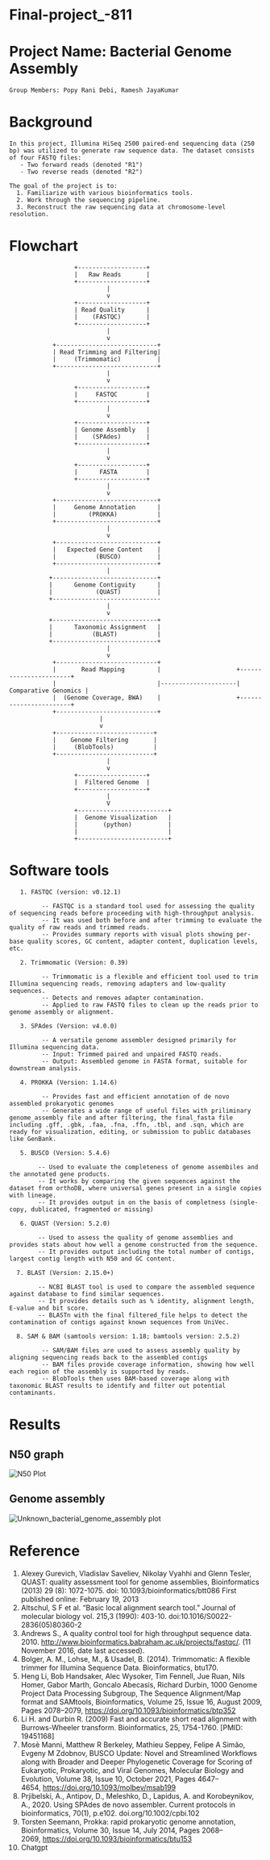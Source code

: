 # Final-project_-811

# Project Name: Bacterial Genome Assembly

    Group Members: Popy Rani Debi, Ramesh JayaKumar

# Background
    In this project, Illumina HiSeq 2500 paired-end sequencing data (250 bp) was utilized to generate raw sequence data. The dataset consists of four FASTQ files:
       - Two forward reads (denoted "R1")
       - Two reverse reads (denoted "R2")

    The goal of the project is to: 
      1. Familiarize with various bioinformatics tools.
      2. Work through the sequencing pipeline.
      3. Reconstruct the raw sequencing data at chromosome-level resolution.
   

# Flowchart 
                      +-------------------+
                      |   Raw Reads       |
                      +-------------------+
                               |
                               v
                      +-------------------+
                      | Read Quality      |
                      |    (FASTQC)       |
                      +-------------------+
                               |
                               v
                +----------------------------+
                | Read Trimming and Filtering|
                |     (Trimmomatic)          |
                +----------------------------+
                               |
                               v
                      +-------------------+
                      |     FASTQC        |
                      +-------------------+
                               |
                               v
                      +-------------------+
                      | Genome Assembly   |
                      |    (SPAdes)       |
                      +-------------------+
                               |
                               v
                      +-------------------+
                      |      FASTA        |
                      +-------------------+
                               |
                               v
                +----------------------------+
                |     Genome Annotation      |
                |         (PROKKA)           |
                +----------------------------+
                               |
                               v
                +----------------------------+                    
                |   Expected Gene Content    |
                |           (BUSCO)          |                    
                +----------------------------+
                               |
               +-----------------------------+
               |      Genome Contiguity      | 
               |            (QUAST)          |
               +------------------------------
                               |
                               v
               +-----------------------------+
               |      Taxonomic Assignment   |
               |           (BLAST)           | 
               +-----------------------------+
                               |
                               v
                +----------------------------+
                |       Read Mapping         |                     +-----------------------+ 
                |                            |---------------------|  Comparative Genomics |
                |  (Genome Coverage, BWA)    |                     +-----------------------+
                +----------------------------+
                             |
                             v
                +---------------------------+
                |    Genome Filtering       |
                |     (BlobTools)           |
                +---------------------------+
                               |
                               v
                      +-------------------+
                      |  Filtered Genome  |
                      +-------------------+
                               |
                               V
                      +-------------------------+
                      |  Genome Visualization   |
                      |       (python)          |
                      |                         |
                      +-------------------------+


# Software tools

       1. FASTQC (version: v0.12.1)

             -- FASTQC is a standard tool used for assessing the quality of sequencing reads before proceeding with high-throughput analysis.
             -- It was used both before and after trimming to evaluate the quality of raw reads and trimmed reads.
             -- Provides summary reports with visual plots showing per-base quality scores, GC content, adapter content, duplication levels, etc.

       2. Trimmomatic (Version: 0.39)

             -- Trimmomatic is a flexible and efficient tool used to trim Illumina sequencing reads, removing adapters and low-quality sequences.
             -- Detects and removes adapter contamination.
             -- Applied to raw FASTQ files to clean up the reads prior to genome assembly or alignment.               

       3. SPAdes (Version: v4.0.0)
           
             -- A versatile genome assembler designed primarily for Illumina sequencing data.
             -- Input: Trimmed paired and unpaired FASTQ reads.
             -- Output: Assembled genome in FASTA format, suitable for downstream analysis.

       4. PROKKA (Version: 1.14.6)
              
             -- Provides fast and efficient annotation of de novo assembled prokaryotic genomes
             -- Generates a wide range of useful files with priliminary genome_assembly file and after filtering, the final_fasta file including .gff, .gbk, .faa, .fna, .ffn, .tbl, and .sqn, which are ready for visualization, editing, or submission to public databases like GenBank.

       5. BUSCO (Version: 5.4.6) 
          
            -- Used to evaluate the completeness of genome assembiles and the annotated gene products. 
            -- It works by comparing the given sequences against the dataset from orthoDB, where universal genes present in a single copies with lineage. 
            -- It provides output in on the basis of completness (single-copy, dublicated, fragmented or missing)
 
       6. QUAST (Version: 5.2.0)
               
            -- Used to assess the quality of genome assemblies and provides stats about how well a genome constructed from the sequence.
            -- It provides output including the total number of contigs, largest contig length with N50 and GC content.

      7. BLAST (Version: 2.15.0+)
        
            -- NCBI BLAST tool is used to compare the assembled sequence against database to find similar sequences.
            -- It provides details such as % identity, alignment length, E-value and bit score.
            -- BLASTn with the final filtered_file helps to detect the contamination of contigs against known sequences from UniVec.

      8. SAM & BAM (samtools version: 1.18; bamtools version: 2.5.2) 

             -- SAM/BAM files are used to assess assembly quality by aligning sequencing reads back to the assembled contigs
             -- BAM files provide coverage information, showing how well each region of the assembly is supported by reads.
             -- BlobTools then uses BAM-based coverage along with taxonomic BLAST results to identify and filter out potential contaminants.
         
# Results
       
## N50 graph
![N50 Plot](n50_plot.png)      
                  
## Genome assembly
![Unknown_bacterial_genome_assembly plot](proksee%20(2).svg)

# Reference

1) Alexey Gurevich, Vladislav Saveliev, Nikolay Vyahhi and Glenn Tesler, QUAST: quality assessment tool for genome assemblies, Bioinformatics (2013) 29 (8): 1072-1075. doi: 10.1093/bioinformatics/btt086 First published online: February 19, 2013
2) Altschul, S F et al. “Basic local alignment search tool.” Journal of molecular biology vol. 215,3 (1990): 403-10. doi:10.1016/S0022-2836(05)80360-2
3) Andrews S., A quality control tool for high throughput sequence data. 2010. http://www.bioinformatics.babraham.ac.uk/projects/fastqc/. (11 November 2016, date last accessed).
4) Bolger, A. M., Lohse, M., & Usadel, B. (2014). Trimmomatic: A flexible trimmer for Illumina Sequence Data. Bioinformatics, btu170.
5) Heng Li, Bob Handsaker, Alec Wysoker, Tim Fennell, Jue Ruan, Nils Homer, Gabor Marth, Goncalo Abecasis, Richard Durbin, 1000 Genome Project Data Processing Subgroup, The Sequence Alignment/Map format and SAMtools, Bioinformatics, Volume 25, Issue 16, August 2009, Pages 2078–2079, https://doi.org/10.1093/bioinformatics/btp352
6) Li H. and Durbin R. (2009) Fast and accurate short read alignment with Burrows-Wheeler transform. Bioinformatics, 25, 1754-1760. [PMID: 19451168]
7) Mosè Manni, Matthew R Berkeley, Mathieu Seppey, Felipe A Simão, Evgeny M Zdobnov, BUSCO Update: Novel and Streamlined Workflows along with Broader and Deeper Phylogenetic Coverage for Scoring of Eukaryotic, Prokaryotic, and Viral Genomes, Molecular Biology and Evolution, Volume 38, Issue 10, October 2021, Pages 4647–4654, https://doi.org/10.1093/molbev/msab199
8) Prjibelski, A., Antipov, D., Meleshko, D., Lapidus, A. and Korobeynikov, A., 2020. Using SPAdes de novo assembler. Current protocols in bioinformatics, 70(1), p.e102. doi.org/10.1002/cpbi.102
9) Torsten Seemann, Prokka: rapid prokaryotic genome annotation, Bioinformatics, Volume 30, Issue 14, July 2014, Pages 2068–2069, https://doi.org/10.1093/bioinformatics/btu153
10) Chatgpt
